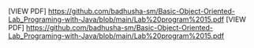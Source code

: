 [VIEW PDF] https://github.com/badhusha-sm/Basic-Object-Oriented-Lab_Programing-with-Java/blob/main/Lab%20program%2015.pdf
[VIEW PDF] https://github.com/badhusha-sm/Basic-Object-Oriented-Lab_Programing-with-Java/blob/main/Lab%20program%2015.pdf
